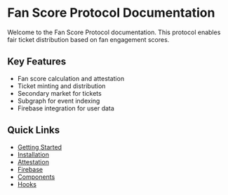 # Fan Score Protocol Documentation

Welcome to the Fan Score Protocol documentation. This protocol enables fair ticket distribution based on fan engagement scores.

## Key Features

- Fan score calculation and attestation
- Ticket minting and distribution
- Secondary market for tickets
- Subgraph for event indexing
- Firebase integration for user data

## Quick Links

- [Getting Started](/guides/getting-started.html)
- [Installation](/guides/installation.html)
- [Attestation](/api/attestation.html)
- [Firebase](/api/firebase.html)
- [Components](/components/score-generation.html)
- [Hooks](/hooks/hooks.html)